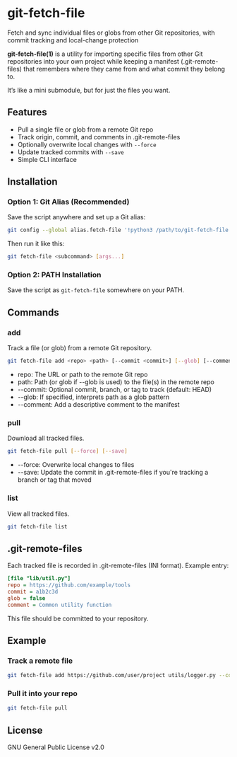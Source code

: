 # git-fetch-file
Fetch and sync individual files or globs from other Git repositories, with commit tracking and local-change protection

**git-fetch-file(1)** is a utility for importing specific files from other Git repositories into your own project while keeping a manifest (.git-remote-files) that remembers where they came from and what commit they belong to.

It’s like a mini submodule, but for just the files you want.

## Features

- Pull a single file or glob from a remote Git repo
- Track origin, commit, and comments in .git-remote-files
- Optionally overwrite local changes with `--force`
- Update tracked commits with `--save`
- Simple CLI interface

## Installation

### Option 1: Git Alias (Recommended)

Save the script anywhere and set up a Git alias:

```sh
git config --global alias.fetch-file '!python3 /path/to/git-fetch-file.py'
```

Then run it like this:

```sh
git fetch-file <subcommand> [args...]
```

### Option 2: PATH Installation

Save the script as `git-fetch-file` somewhere on your PATH.

## Commands

### add

Track a file (or glob) from a remote Git repository.

```sh
git fetch-file add <repo> <path> [--commit <commit>] [--glob] [--comment <text>]
```

- repo: The URL or path to the remote Git repo
- path: Path (or glob if --glob is used) to the file(s) in the remote repo
- --commit: Optional commit, branch, or tag to track (default: HEAD)
- --glob: If specified, interprets path as a glob pattern
- --comment: Add a descriptive comment to the manifest

### pull

Download all tracked files.

```sh
git fetch-file pull [--force] [--save]
```

- --force: Overwrite local changes to files
- --save: Update the commit in .git-remote-files if you're tracking a branch or tag that moved

### list

View all tracked files.

```sh
git fetch-file list
```

## .git-remote-files

Each tracked file is recorded in .git-remote-files (INI format). Example entry:

```ini
[file "lib/util.py"]
repo = https://github.com/example/tools
commit = a1b2c3d
glob = false
comment = Common utility function
```

This file should be committed to your repository.

## Example

### Track a remote file
```sh
git fetch-file add https://github.com/user/project utils/logger.py --commit main --comment "Logging helper"
```

### Pull it into your repo
```sh
git fetch-file pull
```

## License
GNU General Public License v2.0
